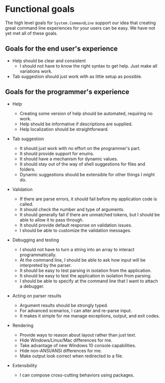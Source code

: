 # Functional goals

The high level goals for `System.CommandLine` support our idea that creating great command line experiences for your users can be easy. We have not yet met all of these goals. 

## Goals for the end user's experience

* Help should be clear and consistent
  * I should not have to know the right syntax to get help. Just make all variations work.
* Tab suggestion should just work with as little setup as possible.

## Goals for the programmer's experience

* Help
    * Creating some version of help should be automated, requiring no work.
    * Help should be informative if descriptions are supplied.
    * Help localization should be straightforward.

* Tab suggestion
    * It should just work with no effort on the programmer's part.
    * It should provide support for enums.
    * It should have a mechanism for dynamic values.
    * It should stay out of the way of shell suggestions for files and folders.
    * Dynamic suggestions should be extensible for other things I might do.

* Validation
    * If there are parse errors, it should fail before my application code is called.
    * It should check the number and type of arguments.
    * It should generally fail if there are unmatched tokens, but I should be able to allow it to pass through.
    * It should provide default response on validation issues.
    * I should be able to customize the validation messages.
 
* Debugging and testing
    * I should not have to turn a string into an array to interact programmatically.
    * At the command line, I should be able to ask how input will be interpreted by the parser.
    * It should be easy to test parsing in isolation from the application.
    * It should be easy to test the application in isolation from parsing.
    * I should be able to specify at the command line that I want to attach a debugger.

* Acting on parser results
    * Argument results should be strongly typed.
    * For advanced scenarios, I can alter and re-parse input.
    * It makes it simple for me manage exceptions, output, and exit codes.

* Rendering
    * Provide ways to reason about layout rather than just text.
    * Hide Windows/Linux/Mac differences for me.
    * Take advantage of new Windows 10 console capabilities.
    * Hide non-ANSI/ANSI differences for me.
    * Make output look correct when redirected to a file.

* Extensibility
    * I can compose cross-cutting behaviors using packages.
